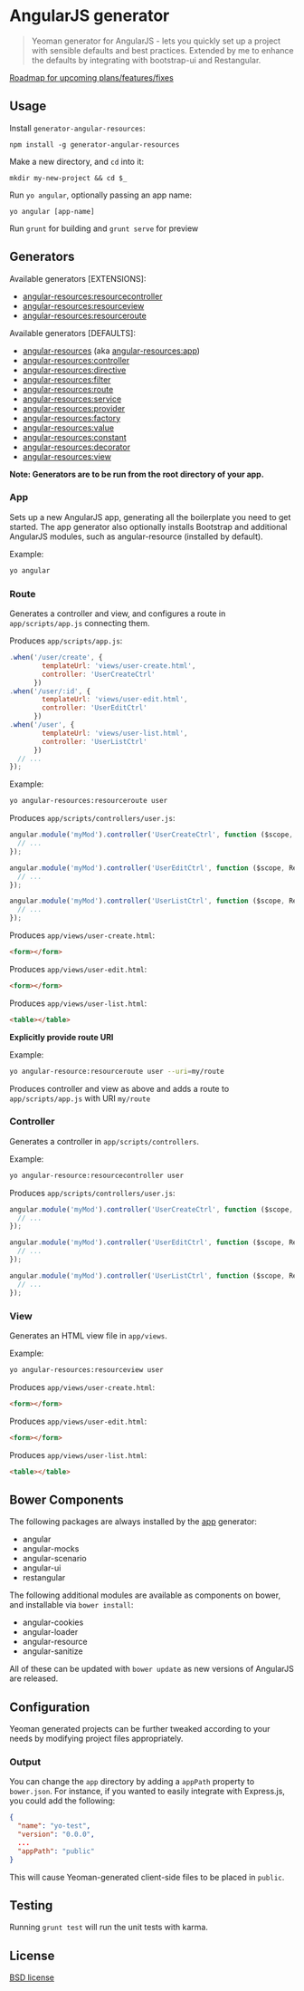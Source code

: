 # AngularJS generator 

> Yeoman generator for AngularJS - lets you quickly set up a project with sensible defaults and best practices. Extended by me to enhance the defaults by integrating with bootstrap-ui and Restangular.

[Roadmap for upcoming plans/features/fixes](https://github.com/rikvermeeer/generator-angular-resources/issues/)

## Usage

Install `generator-angular-resources`:
```
npm install -g generator-angular-resources
```

Make a new directory, and `cd` into it:
```
mkdir my-new-project && cd $_
```

Run `yo angular`, optionally passing an app name:
```
yo angular [app-name]
```

Run `grunt` for building and `grunt serve` for preview


## Generators

Available generators [EXTENSIONS]:

* [angular-resources:resourcecontroller](#controller)
* [angular-resources:resourceview](#view)
* [angular-resources:resourceroute](#route)

Available generators [DEFAULTS]:

* [angular-resources](#app) (aka [angular-resources:app](#app))
* [angular-resources:controller](#controller)
* [angular-resources:directive](#directive)
* [angular-resources:filter](#filter)
* [angular-resources:route](#route)
* [angular-resources:service](#service)
* [angular-resources:provider](#service)
* [angular-resources:factory](#service)
* [angular-resources:value](#service)
* [angular-resources:constant](#service)
* [angular-resources:decorator](#decorator)
* [angular-resources:view](#view)

**Note: Generators are to be run from the root directory of your app.**

### App
Sets up a new AngularJS app, generating all the boilerplate you need to get started. The app generator also optionally installs Bootstrap and additional AngularJS modules, such as angular-resource (installed by default).

Example:
```bash
yo angular
```

### Route
Generates a controller and view, and configures a route in `app/scripts/app.js` connecting them.

Produces `app/scripts/app.js`:
```javascript
.when('/user/create', {
        templateUrl: 'views/user-create.html',
        controller: 'UserCreateCtrl'
      })
.when('/user/:id', {
        templateUrl: 'views/user-edit.html',
        controller: 'UserEditCtrl'
      })
.when('/user', {
        templateUrl: 'views/user-list.html',
        controller: 'UserListCtrl'
      })
  // ...
});
```

Example:
```bash
yo angular-resources:resourceroute user
```

Produces `app/scripts/controllers/user.js`:
```javascript
angular.module('myMod').controller('UserCreateCtrl', function ($scope, Restangular) {
  // ...
});

angular.module('myMod').controller('UserEditCtrl', function ($scope, Restangular, $routeParams) {
  // ...
});

angular.module('myMod').controller('UserListCtrl', function ($scope, Restangular) {
  // ...
});
```

Produces `app/views/user-create.html`:
```html
<form></form>
```

Produces `app/views/user-edit.html`:
```html
<form></form>
```

Produces `app/views/user-list.html`:
```html
<table></table>
```

**Explicitly provide route URI**

Example:
```bash
yo angular-resource:resourceroute user --uri=my/route
```

Produces controller and view as above and adds a route to `app/scripts/app.js`
with URI `my/route`

### Controller
Generates a controller in `app/scripts/controllers`.

Example:
```bash
yo angular-resource:resourcecontroller user
```

Produces `app/scripts/controllers/user.js`:
```javascript
angular.module('myMod').controller('UserCreateCtrl', function ($scope, Restangular) {
  // ...
});

angular.module('myMod').controller('UserEditCtrl', function ($scope, Restangular, $routeParams) {
  // ...
});

angular.module('myMod').controller('UserListCtrl', function ($scope, Restangular) {
  // ...
});
```

### View
Generates an HTML view file in `app/views`.

Example:
```bash
yo angular-resources:resourceview user
```

Produces `app/views/user-create.html`:
```html
<form></form>
```

Produces `app/views/user-edit.html`:
```html
<form></form>
```

Produces `app/views/user-list.html`:
```html
<table></table>
```

## Bower Components

The following packages are always installed by the [app](#app) generator:

* angular
* angular-mocks
* angular-scenario
* angular-ui
* restangular


The following additional modules are available as components on bower, and installable via `bower install`:

* angular-cookies
* angular-loader
* angular-resource
* angular-sanitize

All of these can be updated with `bower update` as new versions of AngularJS are released.

## Configuration
Yeoman generated projects can be further tweaked according to your needs by modifying project files appropriately.

### Output
You can change the `app` directory by adding a `appPath` property to `bower.json`. For instance, if you wanted to easily integrate with Express.js, you could add the following:

```json
{
  "name": "yo-test",
  "version": "0.0.0",
  ...
  "appPath": "public"
}

```
This will cause Yeoman-generated client-side files to be placed in `public`.

## Testing

Running `grunt test` will run the unit tests with karma.


## License

[BSD license](http://opensource.org/licenses/bsd-license.php)
